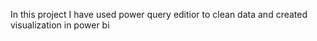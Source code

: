 In this project I have used power query editior to clean data and created visualization in power bi
